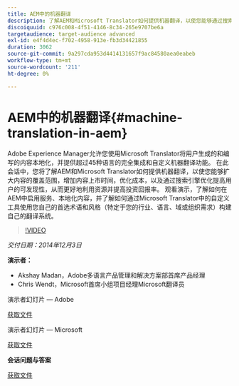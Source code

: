 ```yaml
---
title: AEM中的机器翻译
description: 了解AEM和Microsoft Translator如何提供机器翻译，以使您能够通过搜索引擎优化来扩展内容的触及范围、增加内容上市时间、优化成本并提高用户的可发现性，从而更好地利用资源并提高投资回报率。
discoiquuid: c976c008-4f51-4146-8c34-265e9707be6a
targetaudience: target-audience advanced
exl-id: e4f4d4ec-f702-4958-913e-fb3d34421855
duration: 3062
source-git-commit: 9a297cda953d4414131657f9ac84580aea0eabeb
workflow-type: tm+mt
source-wordcount: '211'
ht-degree: 0%

---
```


# AEM中的机器翻译{#machine-translation-in-aem}

Adobe Experience Manager允许您使用Microsoft Translator将用户生成的和编写的内容本地化，并提供超过45种语言的完全集成和自定义机器翻译功能。 在此会话中，您将了解AEM和Microsoft Translator如何提供机器翻译，以使您能够扩大内容的覆盖范围，增加内容上市时间，优化成本，以及通过搜索引擎优化提高用户的可发现性，从而更好地利用资源并提高投资回报率。 观看演示，了解如何在AEM中启用服务、本地化内容，并了解如何通过Microsoft Translator中的自定义工具使用您自己的首选术语和风格（特定于您的行业、语言、域或组织需求）构建自己的翻译系统。

>[!VIDEO](https://video.tv.adobe.com/v/19383/?quality=9)

*交付日期：2014年12月3日*

**演示者：**

* Akshay Madan，Adobe多语言产品管理和解决方案部首席产品经理
* Chris Wendt，Microsoft首席小组项目经理Microsoft翻译员

演示者幻灯片 — Adobe

[获取文件](assets/aem-gems-machine-translation-12-03-14.pdf)

演示者幻灯片 — Microsoft

[获取文件](assets/adobe-microsoft-gems-12-03-14.pdf)

**会话问题与答案**

[获取文件](assets/q-a-machine-translation-12-3-14.pdf)
<!--
[Get back to the Overview](https://helpx.adobe.com/cn/experience-manager/kt/eseminars/gems/aem-index.html)
-->
